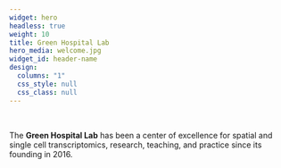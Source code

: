 ```yaml
---
widget: hero
headless: true
weight: 10
title: Green Hospital Lab
hero_media: welcome.jpg
widget_id: header-name
design:
  columns: "1"
  css_style: null
  css_class: null
---
```

<br>

The **Green Hospital Lab** has been a center of excellence for spatial and single cell transcriptomics, research, teaching, and practice since its founding in 2016.